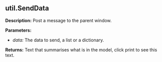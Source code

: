 ## util.SendData  
  
  
**Description:** Post a message to the parent window.  
  
**Parameters:**  
  * *data:* The data to send, a list or a dictionary.  
  
**Returns:** Text that summarises what is in the model, click print to see this text.  
